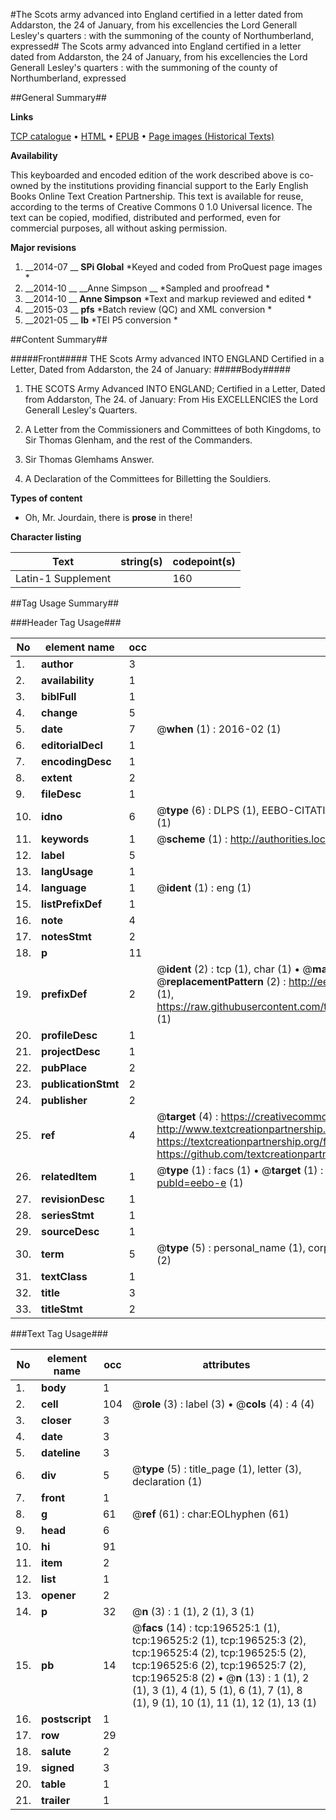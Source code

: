 #The Scots army advanced into England certified in a letter dated from Addarston, the 24 of January, from his excellencies the Lord Generall Lesley's quarters : with the summoning of the county of Northumberland, expressed#
The Scots army advanced into England certified in a letter dated from Addarston, the 24 of January, from his excellencies the Lord Generall Lesley's quarters : with the summoning of the county of Northumberland, expressed

##General Summary##

**Links**

[TCP catalogue](http://www.ota.ox.ac.uk/tcp/)  • 
[HTML](http://tei.it.ox.ac.uk/tcp/Texts-HTML/free/B29/B29535.html)  • 
[EPUB](http://tei.it.ox.ac.uk/tcp/Texts-EPUB/free/B29/B29535.epub) • 
[Page images (Historical Texts)](https://historicaltexts.jisc.ac.uk/eebo-11990409e)

**Availability**

This keyboarded and encoded edition of the work described above is co-owned by the
    institutions providing financial support to the Early English Books Online Text Creation
    Partnership. This text is available for reuse, according to the terms of  Creative Commons 0 1.0 Universal
    licence. The text can be copied, modified, distributed and performed, even for commercial
    purposes, all without asking permission.

**Major revisions**

1. __2014-07 __ __SPi Global__ *Keyed and coded from ProQuest page images *
1. __2014-10 __ __Anne Simpson __ *Sampled and proofread *
1. __2014-10 __ __Anne Simpson__ *Text and markup reviewed and edited *
1. __2015-03 __ __pfs__ *Batch review (QC) and XML conversion *
1. __2021-05 __ __lb__ *TEI P5 conversion *

##Content Summary##

#####Front#####
THE Scots Army advanced INTO ENGLAND Certified in a Letter, Dated from Addarston, the 24 of January:
#####Body#####

1. THE SCOTS Army Advanced INTO ENGLAND; Certified in a Letter, Dated from Addarston, The 24. of January: From His EXCELLENCIES the Lord Generall Lesley's Quarters.

1. A Letter from the Commissioners and Committees of both Kingdoms, to Sir Thomas Glenham, and the rest of the Commanders.

1. Sir Thomas Glemhams Answer.

1. A Declaration of the Committees for Billetting the Souldiers.

**Types of content**

  * Oh, Mr. Jourdain, there is **prose** in there!

**Character listing**


|Text|string(s)|codepoint(s)|
|---|---|---|
|Latin-1 Supplement| |160|

##Tag Usage Summary##

###Header Tag Usage###

|No|element name|occ|attributes|
|---|---|---|---|
|1.|__author__|3||
|2.|__availability__|1||
|3.|__biblFull__|1||
|4.|__change__|5||
|5.|__date__|7| @__when__ (1) : 2016-02 (1)|
|6.|__editorialDecl__|1||
|7.|__encodingDesc__|1||
|8.|__extent__|2||
|9.|__fileDesc__|1||
|10.|__idno__|6| @__type__ (6) : DLPS (1), EEBO-CITATION (1), VID (1), EEBO-PROQUEST (1), STC (1), OCLC (1)|
|11.|__keywords__|1| @__scheme__ (1) : http://authorities.loc.gov/ (1)|
|12.|__label__|5||
|13.|__langUsage__|1||
|14.|__language__|1| @__ident__ (1) : eng (1)|
|15.|__listPrefixDef__|1||
|16.|__note__|4||
|17.|__notesStmt__|2||
|18.|__p__|11||
|19.|__prefixDef__|2| @__ident__ (2) : tcp (1), char (1)  •  @__matchPattern__ (2) : ([0-9\-]+):([0-9IVX]+) (1), (.+) (1)  •  @__replacementPattern__ (2) : http://eebo.chadwyck.com/downloadtiff?vid=$1&page=$2 (1), https://raw.githubusercontent.com/textcreationpartnership/Texts/master/tcpchars.xml#$1 (1)|
|20.|__profileDesc__|1||
|21.|__projectDesc__|1||
|22.|__pubPlace__|2||
|23.|__publicationStmt__|2||
|24.|__publisher__|2||
|25.|__ref__|4| @__target__ (4) : https://creativecommons.org/publicdomain/zero/1.0/ (1), http://www.textcreationpartnership.org/docs/. (1), https://textcreationpartnership.org/faq/#faq05 (1), https://github.com/textcreationpartnership (1)|
|26.|__relatedItem__|1| @__type__ (1) : facs (1)  •  @__target__ (1) : https://data.historicaltexts.jisc.ac.uk/view?pubId=eebo-e (1)|
|27.|__revisionDesc__|1||
|28.|__seriesStmt__|1||
|29.|__sourceDesc__|1||
|30.|__term__|5| @__type__ (5) : personal_name (1), corporate_name (1), topical_term (1), geographic_name (2)|
|31.|__textClass__|1||
|32.|__title__|3||
|33.|__titleStmt__|2||


###Text Tag Usage###

|No|element name|occ|attributes|
|---|---|---|---|
|1.|__body__|1||
|2.|__cell__|104| @__role__ (3) : label (3)  •  @__cols__ (4) : 4 (4)|
|3.|__closer__|3||
|4.|__date__|3||
|5.|__dateline__|3||
|6.|__div__|5| @__type__ (5) : title_page (1), letter (3), declaration (1)|
|7.|__front__|1||
|8.|__g__|61| @__ref__ (61) : char:EOLhyphen (61)|
|9.|__head__|6||
|10.|__hi__|91||
|11.|__item__|2||
|12.|__list__|1||
|13.|__opener__|2||
|14.|__p__|32| @__n__ (3) : 1 (1), 2 (1), 3 (1)|
|15.|__pb__|14| @__facs__ (14) : tcp:196525:1 (1), tcp:196525:2 (1), tcp:196525:3 (2), tcp:196525:4 (2), tcp:196525:5 (2), tcp:196525:6 (2), tcp:196525:7 (2), tcp:196525:8 (2)  •  @__n__ (13) : 1 (1), 2 (1), 3 (1), 4 (1), 5 (1), 6 (1), 7 (1), 8 (1), 9 (1), 10 (1), 11 (1), 12 (1), 13 (1)|
|16.|__postscript__|1||
|17.|__row__|29||
|18.|__salute__|2||
|19.|__signed__|3||
|20.|__table__|1||
|21.|__trailer__|1||
